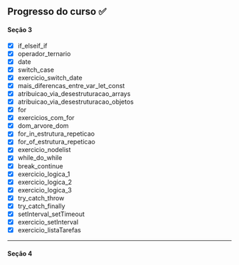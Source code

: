 ## Progresso do curso ✅

#### Seção 3

- [x] if_elseif_if
- [x] operador_ternario
- [x] date
- [x] switch_case
- [x] exercicio_switch_date
- [x] mais_diferencas_entre_var_let_const
- [x] atribuicao_via_desestruturacao_arrays
- [x] atribuicao_via_desestruturacao_objetos
- [x] for
- [x] exercicios_com_for
- [x] dom_arvore_dom
- [x] for_in_estrutura_repeticao
- [x] for_of_estrutura_repeticao
- [x] exercicio_nodelist
- [x] while_do_while
- [x] break_continue
- [x] exercicio_logica_1
- [x] exercicio_logica_2
- [x] exercicio_logica_3
- [x] try_catch_throw
- [x] try_catch_finally
- [x] setInterval_setTimeout
- [x] exercicio_setInterval
- [x] exercicio_listaTarefas
***
#### Seção 4